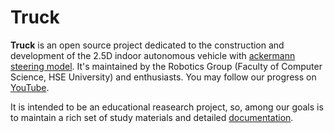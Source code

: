 # Truck

**Truck** is an open source project dedicated to the construction and development of the 2.5D indoor autonomous vehicle with [ackermann steering model](https://github.com/robotics-laboratory/truck/blob/master/doc/ackermann_vehicle.md). It's maintained by the Robotics Group (Faculty of Computer Science, HSE University) and enthusiasts. You may follow our progress on [YouTube](https://www.youtube.com/watch?v=hF6cDalz8-I&list=PLR1nN_AQOO9zHpkW-phZnqVywjUCj7zHZ).

It is intended to be an educational reasearch project, so, among our goals is to maintain a rich set of study materials and detailed [documentation](https://github.com/robotics-laboratory/truck/blob/master/doc/README.md).
